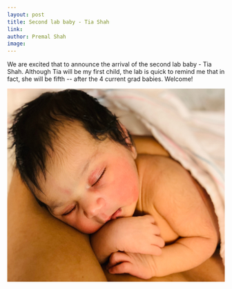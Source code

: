 ```yaml
---
layout: post
title: Second lab baby - Tia Shah
link: 
author: Premal Shah
image: 
---
```


We are excited that to announce the arrival of the second lab baby - Tia Shah. Although Tia will be my first child, the lab is quick to remind me that in fact, she will be fifth -- after the 4 current grad babies. Welcome!

<div class="bigspacer"></div>

<div class="container text-center" style="width: 100%;">
 <div class="theme-table-image img-rounded col-md-4">
   <img src="/images/news/tia.jpg">
 </div>
</div>
